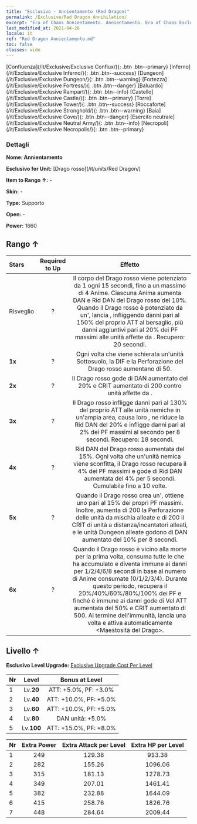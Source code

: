 ```yaml
---
title: "Esclusivo - Annientamento (Red Dragon)"
permalink: /Exclusive/Red Dragon Annihilation/
excerpt: "Era of Chaos Annientamento. Annientamento. Era of Chaos Esclusivo Annientamento. Drago rosso Esclusivo."
last_modified_at: 2021-04-26
locale: it
ref: "Red Dragon Annientamento.md"
toc: false
classes: wide
---
```

 [Confluenza](/it/Exclusive/Exclusive Conflux/){: .btn .btn--primary} [Inferno](/it/Exclusive/Exclusive Inferno/){: .btn .btn--success} [Dungeon](/it/Exclusive/Exclusive Dungeon/){: .btn .btn--warning} [Fortezza](/it/Exclusive/Exclusive Fortress/){: .btn .btn--danger} [Baluardo](/it/Exclusive/Exclusive Rampart/){: .btn .btn--info} [Castello](/it/Exclusive/Exclusive Castle/){: .btn .btn--primary} [Torre](/it/Exclusive/Exclusive Tower/){: .btn .btn--success} [Roccaforte](/it/Exclusive/Exclusive Stronghold/){: .btn .btn--warning} [Baia](/it/Exclusive/Exclusive Cove/){: .btn .btn--danger} [Esercito neutrale](/it/Exclusive/Exclusive Neutral Army/){: .btn .btn--info} [Necropoli](/it/Exclusive/Exclusive Necropolis/){: .btn .btn--primary} 

### Dettagli
 **Nome: Annientamento** 

 **Esclusivo for Unit:** [Drago rosso](/it/units/Red Dragon/) 

 **Item to Rango ↑:** -

 **Skin:** -

 **Type:** Supporto

 **Open:** -

 **Power:** 1660

## Rango ↑

  |     Stars    |  Required to Up | Effetto |
  |:-------------|:---------------:|:---------------:|
  |  Risveglio  | ? | <Anima di Drago> Il corpo del Drago rosso viene potenziato da 1 <Anima di Drago> ogni 15 secondi, fino a un massimo di 4 Anime. Ciascuna Anima aumenta DAN e Rid DAN del Drago rosso del 10%. Quando il Drago rosso è potenziato da un'<Anima di Drago>, lancia <Fiamma infernale>, infliggendo danni pari al 150% del proprio ATT al bersaglio, più danni aggiuntivi pari al 20% dei PF massimi alle unità affette da <Combustione>. Recupero: 20 secondi. |
  | **1x** <i class="fas fa-star"/> | ? | Ogni volta che viene schierata un'unità Sottosuolo, la DIF e la Perforazione del Drago rosso aumentano di 50. |
  | **2x** <i class="fas fa-star"/> | ? | Il Drago rosso gode di DAN aumentato del 20% e CRIT aumentato di 200 contro unità affette da <Combustione>. |
  | **3x** <i class="fas fa-star"/> | ? | <Fiamma draconica> Il Drago rosso infligge danni pari al 130% del proprio ATT alle unità nemiche in un'ampia area, causa loro <Combustione>, ne riduce la Rid DAN del 20% e infligge danni pari al 2% dei PF massimi al secondo per 8 secondi. Recupero: 18 secondi. |
  | **4x** <i class="fas fa-star"/> | ? | Rid DAN del Drago rosso aumentata del 15%. Ogni volta che un'unità nemica viene sconfitta, il Drago rosso recupera il 4% dei PF massimi e gode di Rid DAN aumentata del 4% per 5 secondi. Cumulabile fino a 10 volte. |
  | **5x** <i class="fas fa-star"/> | ? | Quando il Drago rosso crea un'<Anima di Drago>, ottiene uno <scudo> pari al 15% dei propri PF massimi. Inoltre, aumenta di 200 la Perforazione delle unità da mischia alleate e di 200 il CRIT di unità a distanza/incantatori alleati, e le unità Dungeon alleate godono di DAN aumentato del 10% per 8 secondi. |
  | **6x** <i class="fas fa-star"/> | ? | <Resurrezione fiammeggiante> Quando il Drago rosso è vicino alla morte per la prima volta, consuma tutte le <Anime di Drago> che ha accumulato e diventa immune ai danni per 1/2/4/6/8 secondi in base al numero di Anime consumate (0/1/2/3/4). Durante questo periodo, recupera il 20%/40%/60%/80%/100% dei PF e finché è immune ai danni gode di Vel ATT aumentata del 50% e CRIT aumentato di 500. Al termine dell'immunità, lancia una volta <Fiamma divampante> e attiva automaticamente <Maestosità del Drago>. |


## Livello ↑
 **Esclusivo Level Upgrade:** [Exclusive Upgrade Cost Per Level](/Exclusive/ExclusiveUpgradeCostPerLevel/)

  |  Nr  |   Level  | Bonus at Level |
  |:-----|:--------:|:--------------:|
  | 1 | Lv.**20** | ATT: +5.0%, PF: +3.0% |
  | 2 | Lv.**40** | ATT: +10.0%, PF: +5.0% |
  | 3 | Lv.**60** | ATT: +10.0%, PF: +5.0% |
  | 4 | Lv.**80** | DAN unità: +5.0% |
  | 5 | Lv.**100** | ATT: +15.0%, PF: +8.0% |


  |  Nr  |  Extra Power | Extra Attack per Level | Extra HP per Level |
  |:-----|:--------:|:--------:|:--------:|
  | 1 | 249 | 129.38 | 913.38 |
  | 2 | 282 | 155.26 | 1096.06 |
  | 3 | 315 | 181.13 | 1278.73 |
  | 4 | 349 | 207.01 | 1461.41 |
  | 5 | 382 | 232.88 | 1644.09 |
  | 6 | 415 | 258.76 | 1826.76 |
  | 7 | 448 | 284.64 | 2009.44 |


